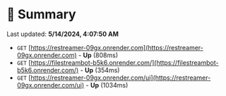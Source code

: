 # 📖 Summary
Last updated: **5/14/2024, 4:07:50 AM**

- `GET` [https://restreamer-09gx.onrender.com](https://restreamer-09gx.onrender.com) - **Up** (808ms)
- `GET` [https://filestreambot-b5k6.onrender.com/](https://filestreambot-b5k6.onrender.com/) - **Up** (354ms)
- `GET` [https://restreamer-09gx.onrender.com/ui](https://restreamer-09gx.onrender.com/ui) - **Up** (1034ms)
